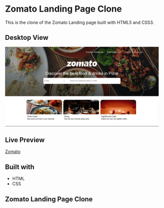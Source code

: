 # Zomato Landing Page Clone

This is the clone of the Zomato Landing page built with HTML5 and CSS3.

## Desktop View

![](/images/desktop-view.png)

## Live Preview
[Zomato](https://www.zomato.com)

## Built with
* HTML
* CSS

## Zomato Landing Page Clone
